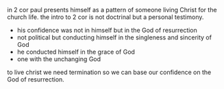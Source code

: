 in 2 cor paul presents himself as a pattern of someone living Christ for the church life. the intro to 2 cor is not doctrinal but a personal testimony.
- his confidence was not in himself but in the God of resurrection
- not political but conducting himself in the singleness and sincerity of God
- he conducted himself in the grace of God
- one with the unchanging God

to live christ we need termination so we can base our confidence on the God of resurrection.
